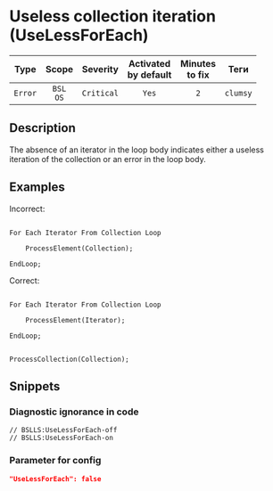 # Useless collection iteration (UseLessForEach)

|  Type   |        Scope        |  Severity  | Activated<br>by default | Minutes<br>to fix |   Теги   |
|:-------:|:-------------------:|:----------:|:-----------------------------:|:-----------------------:|:--------:|
| `Error` | `BSL`<br>`OS` | `Critical` |             `Yes`             |           `2`           | `clumsy` |

<!-- Блоки выше заполняются автоматически, не трогать -->
## Description

The absence of an iterator in the loop body indicates either a useless iteration of the collection or an error in the loop body.

## Examples

Incorrect:

```Bsl

For Each Iterator From Collection Loop

    ProcessElement(Collection);

EndLoop;

```

Correct:

```Bsl

For Each Iterator From Collection Loop

    ProcessElement(Iterator);

EndLoop;

```

```bsl

ProcessCollection(Collection);

```

## Snippets

<!-- Блоки ниже заполняются автоматически, не трогать -->
### Diagnostic ignorance in code

```bsl
// BSLLS:UseLessForEach-off
// BSLLS:UseLessForEach-on
```

### Parameter for config

```json
"UseLessForEach": false
```
